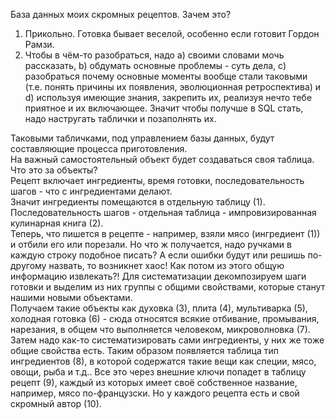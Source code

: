 База данных моих скромных рецептов. Зачем это?
1) Прикольно. Готовка бывает веселой, особенно если готовит Гордон Рамзи.
2) Чтобы в чём-то разобраться, надо a) своими словами мочь рассказать, b) обдумать основные проблемы - суть дела, c) разобраться почему основные моменты вообще стали таковыми (т.е. понять причины их появления, эволюционная ретроспектива) и d) используя имеющие знания, закрепить их, реализуя нечто тебе приятное и их включающее.
Значит чтобы получше в SQL стать, надо настругать таблички и позаполнять их.  

Таковыми табличками, под управлением базы данных, будут составляющие процесса приготовления.  
На важный самостоятельный объект будет создаваться своя таблица.  
Что это за объекты?  
Рецепт включает ингредиенты, время готовки, последовательность шагов - что с ингредиентами делают.  
Значит ингредиенты помещаются в отдельную таблицу (1).  
Последовательность шагов - отдельная таблица - импровизированная кулинарная книга (2).  
Теперь, что пишется в рецепте - например, взяли мясо (ингредиент (1)) и отбили его или порезали. Но что ж получается, надо ручками в каждую строку подобное писать? А если ошибки будут или решишь по-другому   назвать, то возникнет хаос! Как потом из этого общую информацию извлекать?! Для систематизации декомпозируем шаги готовки и выделим из них группы с общими свойствами, которые станут нашими новыми объектами.  
Получаем такие объекты как духовка (3), плита (4), мультиварка (5), холодная готовка (6) - сюда относятся всякие отбивание, промывания, нарезания, в общем что выполняется человеком, микроволновка (7).  
Затем надо как-то систематизировать сами ингредиенты, у них же тоже общие свойства есть. Таким образом появляется таблица тип ингредиентов (8), в которой содержатся такие вещи как специи, мясо, овощи, рыба и т.д..
Все это через внешние ключи попадет в таблицу рецепт (9), каждый из которых имеет своё собственное название, например, мясо по-французски. Но у каждого рецепта есть и свой скромный автор (10).  
